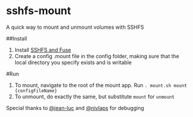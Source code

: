 # sshfs-mount
A quick way to mount and unmount volumes with SSHFS

##Install
1. Install [SSHFS and Fuse](http://osxfuse.github.io/)
2. Create a config .mount file in the config folder, making sure that the local directory you specify exists and is writable

#Run

1. To mount, navigate to the root of the mount app. Run `. mount.sh mount {configFileName}`
2. To unmount, do exactly the same, but substitute `mount` for `unmount`

Special thanks to [@jean-luc](https://github.com/jean-luc) and [@nivlaps](https://github.com/nivlaps) for debugging


